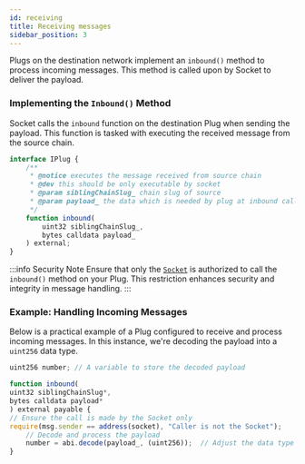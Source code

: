 ```yaml
---
id: receiving
title: Receiving messages
sidebar_position: 3
---
```


Plugs on the destination network implement an `inbound()` method to process incoming messages. This method is called upon by Socket to deliver the payload.

### Implementing the `Inbound()` Method

Socket calls the `inbound` function on the destination Plug when sending the payload. This function is tasked with executing the received message from the source chain.

```javascript
interface IPlug {
    /**
     * @notice executes the message received from source chain
     * @dev this should be only executable by socket
     * @param siblingChainSlug_ chain slug of source
     * @param payload_ the data which is needed by plug at inbound call on destination
     */
    function inbound(
        uint32 siblingChainSlug_,
        bytes calldata payload_
    ) external;
}
```

:::info Security Note
Ensure that only the [`Socket`](../../dev-resources/Deployments.mdx) is authorized to call the `inbound()` method on your Plug. This restriction enhances security and integrity in message handling.
:::

### Example: Handling Incoming Messages

Below is a practical example of a Plug configured to receive and process incoming messages. In this instance, we're decoding the payload into a `uint256` data type.

```javascript
uint256 number; // A variable to store the decoded payload

function inbound(
uint32 siblingChainSlug*,
bytes calldata payload*
) external payable {
// Ensure the call is made by the Socket only
require(msg.sender == address(socket), "Caller is not the Socket");
    // Decode and process the payload
    number = abi.decode(payload_, (uint256));  // Adjust the data type as per your requirements
}
```
